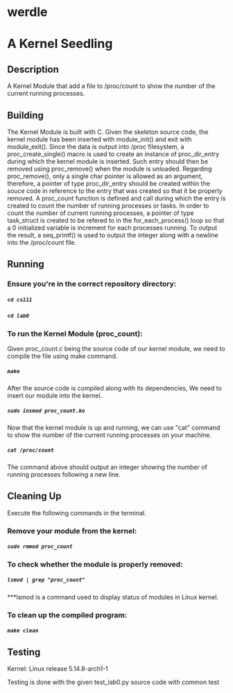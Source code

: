 # werdle

# A Kernel Seedling

## Description

A Kernel Module that add a file to /proc/count to show the number
of the current running processes.

## Building

The Kernel Module is built with C. Given the skeleton source code,
the kernel module has been inserted with module_init() and exit with
module_exit(). Since the data is output into /proc filesystem,
a proc_create_single() macro is used to create an instance of
proc_dir_entry during which the kernel module is inserted. Such
entry should then be removed using proc_remove() when the module
is unloaded. Regarding proc_remove(), only a single char pointer is
allowed as an argument, therefore, a pointer of type proc_dir_entry
should be created within the souce code in reference to the entry
that was created so that it be properly removed. A proc_count
function is defined and call during which the entry is created to
count the number of running processes or tasks. In order to count
the number of current running processes, a pointer of type task_struct
is created to be refered to in the for_each_process() loop so that
a 0 initialized variable is increment for each processes running.
To output the result, a seq_printf() is used to output the integer
along with a newline into the /proc/count file.

## Running

### Ensure you're in the correct repository directory:

##### `cd cs111`

##### `cd lab0`

### To run the Kernel Module (proc_count):

Given proc_count.c being the source code of our kernel module, we need
to compile the file using make command.

##### `make`

After the source code is compiled along with its dependencies,
We need to insert our module into the kernel.  

##### `sudo insmod proc_count.ko`

Now that the kernel module is up and running, we can use "cat" command
to show the number of the current running processes on your machine.

##### `cat /proc/count`

The command above should output an integer showing the number of running
processes following a new line.

## Cleaning Up

Execute the following commands in the terminal.

### Remove your module from the kernel:

##### `sudo rmmod proc_count`

### To check whether the module is properly removed:

##### `lsmod | grep "proc_count"`

***lsmod is a command used to display status of modules in Linux kernel.

### To clean up the compiled program:

##### `make clean`

## Testing

Kernel: Linux release 5.14.8-arch1-1

Testing is done with the given test_lab0.py source code with common test